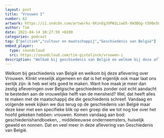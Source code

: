 ```yaml
---
layout: post
title: "Vrouwen I"
number: 62
artwork: https://i1.sndcdn.com/artworks-9XznEgJOPW1LiwU5-XW3BGg-t500x500.jpg
author: Tim
date: 2021-04-14 10:27:59 +0200
categories: podcast
tag: ["politiek","cultuur en maatschappij","Geschiedenis van België"]
embed_player:
  type: soundcloud
  src: https://soundcloud.com/tim-gistelinck/vrouwen-i
description: "Welkom bij geschiedenis van België en welkom bij deze aflevering over Vrouwen."
---
```

Welkom bij geschiedenis van België en welkom bij deze aflevering over Vrouwen. Klinkt vreselijk algemeen en dat is het eigenlijk ook maar laat ons eerlijk zijn: ik heb wel iets goed te maken. Want hoe maak je meer dan zestig afleveringen over Belgische geschiedenis zonder ooit echt aandacht te besteden aan de vrouwelijke helft van de mensheid? Wel, dat heeft alles te maken met de maatschappij die die geschiedenis schreef. Vandaag en volgende week kijken we dus terug op de geschiedenis van België maar deze keer met een specifieke blik op een groep die we tot nog toe over het hoofd gekeken hebben: vrouwen. Komen vandaag aan bod: geschiedenishandboeken, , middeleeuwse onderneemsters, huiselijk geweld en nonnen. Dat en veel meer in deze aflevering van Geschiedenis van België.